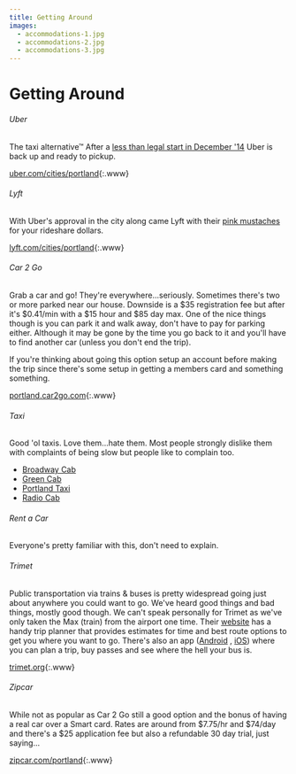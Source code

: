```yaml
---
title: Getting Around
images:
  - accommodations-1.jpg
  - accommodations-2.jpg
  - accommodations-3.jpg
---
```


# Getting Around

###### Uber

The taxi alternative&trade; After a
[less than legal start in December '14](http://goo.gl/OqcSDg) Uber is
back up and ready to pickup.

[uber.com/cities/portland](https://www.uber.com/cities/portland){:.www}

###### Lyft

With Uber's approval in the city along came Lyft with their
[pink mustaches](http://goo.gl/yIU08T) for your rideshare dollars.

[lyft.com/cities/portland](https://www.lyft.com/cities/portland){:.www}

###### Car 2 Go

Grab a car and go! They're everywhere...seriously. Sometimes there's two
or more parked near our house. Downside is a $35 registration fee but after
it's $0.41/min with a $15 hour and $85 day max. One of the nice things though
is you can park it and walk away, don't have to pay for parking either.
Although it may be gone by the time you go back to it and you'll have to
find another car (unless you don't end the trip).

If you're thinking about going this option setup an account before making the
trip since there's some setup in getting a members card and something something.

[portland.car2go.com](http://portland.car2go.com/){:.www}

###### Taxi

Good 'ol taxis. Love them...hate them. Most people strongly dislike them
with complaints of being slow but people like to complain too.

* [Broadway Cab](http://www.broadwaycab.com/)
* [Green Cab](http://www.greentrans.com/)
* [Portland Taxi](http://www.portlandtaxi.net/)
* [Radio Cab](http://www.radiocab.net/)


###### Rent a Car

Everyone's pretty familiar with this, don't need to explain.

###### Trimet

Public transportation via trains &amp; buses is pretty widespread going just about
anywhere you could want to go. We've heard good things and bad things, mostly
good though. We can't speak personally for Trimet as we've only taken
the Max (train) from the airport one time. Their [website](http://trimet.org/)
has a handy trip planner that provides estimates for time and best route options
to get you where you want to go. There's also an app
([Android](https://play.google.com/store/apps/details?id=org.trimet.mt.mobiletickets)
, [iOS](https://itunes.apple.com/us/app/trimet-tickets/id687943985?mt=8&uo=4"))
where you can plan a trip, buy passes and see where the hell your bus is.

[trimet.org](http://trimet.org/){:.www}

###### Zipcar

While not as popular as Car 2 Go still a good option and the bonus of having
a real car over a Smart card. Rates are around from $7.75/hr and $74/day and
there's a $25 application fee but also a refundable 30 day trial, just saying...

[zipcar.com/portland](http://www.zipcar.com/portland/){:.www}
